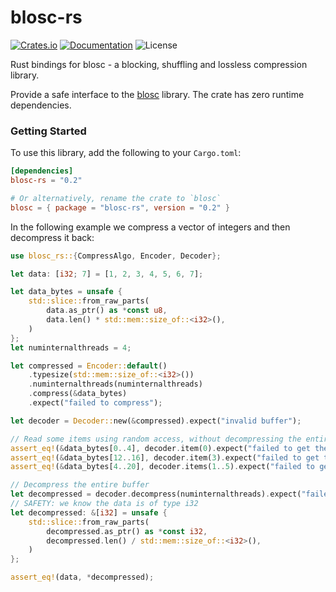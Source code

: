 # blosc-rs

[![Crates.io](https://img.shields.io/crates/v/blosc-rs.svg)](https://crates.io/crates/blosc-rs/)
[![Documentation](https://docs.rs/blosc-rs/badge.svg)](https://docs.rs/blosc-rs/)
![License](https://img.shields.io/crates/l/blosc-rs)

Rust bindings for blosc - a blocking, shuffling and lossless compression library.

Provide a safe interface to the [blosc](https://github.com/Blosc/c-blosc) library.
The crate has zero runtime dependencies.

### Getting Started

To use this library, add the following to your `Cargo.toml`:
```toml
[dependencies]
blosc-rs = "0.2"

# Or alternatively, rename the crate to `blosc`
blosc = { package = "blosc-rs", version = "0.2" }
```

In the following example we compress a vector of integers and then decompress it back:
```rust
use blosc_rs::{CompressAlgo, Encoder, Decoder};

let data: [i32; 7] = [1, 2, 3, 4, 5, 6, 7];

let data_bytes = unsafe {
    std::slice::from_raw_parts(
        data.as_ptr() as *const u8,
        data.len() * std::mem::size_of::<i32>(),
    )
};
let numinternalthreads = 4;

let compressed = Encoder::default()
    .typesize(std::mem::size_of::<i32>())
    .numinternalthreads(numinternalthreads)
    .compress(&data_bytes)
    .expect("failed to compress");

let decoder = Decoder::new(&compressed).expect("invalid buffer");

// Read some items using random access, without decompressing the entire buffer
assert_eq!(&data_bytes[0..4], decoder.item(0).expect("failed to get the 0-th item"));
assert_eq!(&data_bytes[12..16], decoder.item(3).expect("failed to get the 3-th item"));
assert_eq!(&data_bytes[4..20], decoder.items(1..5).expect("failed to get items 1 to 4"));

// Decompress the entire buffer
let decompressed = decoder.decompress(numinternalthreads).expect("failed to decompress");
// SAFETY: we know the data is of type i32
let decompressed: &[i32] = unsafe {
    std::slice::from_raw_parts(
        decompressed.as_ptr() as *const i32,
        decompressed.len() / std::mem::size_of::<i32>(),
    )
};

assert_eq!(data, *decompressed);
```
